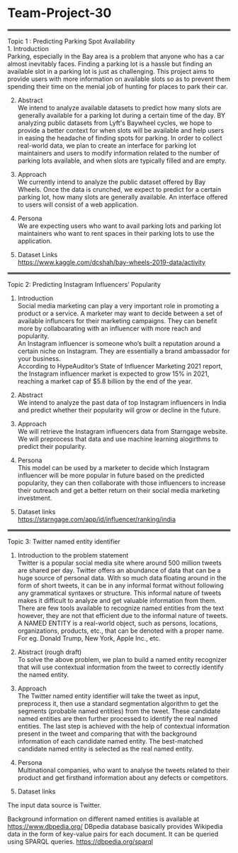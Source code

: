 # Team-Project-30
<hr style="border:2px solid gray"> </hr>
Topic 1 : Predicting Parking Spot Availability<br/>
1. Introduction <br/>
Parking, especially in the Bay area is a problem that anyone who has a car almost inevitably faces. Finding a parking lot is a hassle but finding an available slot in a parking lot is just as challenging. This project aims to provide users with more information on available slots so as to prevent them spending their time on the menial job of hunting for places to park their car. 

2. Abstract <br/>
We intend to analyze available datasets to predict how many slots are generally available for a parking lot during a certain time of the day. BY analyzing public datasets from Lyft's Baywheel cycles, we hope to provide a better context for when slots will be available and help users in easing the headache of finding spots for parking. In order to collect real-world data, we plan to create an interface for parking lot maintainers and users to modify information related to the number of parking lots available, and when slots are typically filled and are empty. 

2. Approach <br/>
We currently intend to analyze the public dataset offered by Bay Wheels. Once the data is crunched, we expect to predict for a certain parking lot, how many slots are generally available. An interface offered to users will consist of a web application. 


4. Persona <br/>
We are expecting users who want to avail parking lots and parking lot maintainers who want to rent spaces in their parking lots to use the application. 

5. Dataset Links <br/>
https://www.kaggle.com/dcshah/bay-wheels-2019-data/activity
<hr style="border:2px solid gray"> </hr>

Topic 2: Predicting Instagram Influencers’ Popularity

1. Introduction </br>
Social media marketing can play a very important role in promoting a product or a service. A marketer may want to decide between a set of available influncers for their marketing campaigns. They can benefit more by collaboarating with an influencer with more reach and popularity. <br/>
An Instagram influencer is someone who’s built a reputation around a certain niche on Instagram. They are essentially a brand ambassador for your business.<br/>
According to HypeAuditor’s State of Influencer Marketing 2021 report, the Instagram influencer market is expected to grow 15% in 2021, reaching a market cap of $5.8 billion by the end of the year.<br/>

2. Abstract <br/>
We intend to analyze the past data of top Instagram influencers in India and predict whether their popularity will grow or decline in the future.<br/>

3. Approach <br/>
We will retrieve the Instagram influencers data from Starngage website.<br/>
We will preprocess that data and use machine learning alogirthms to predict their popularity. <br/>

4. Persona <br/>
This model can be used by a marketer to decide which Instagram influencer will be more popular in future based on the predicted popularity, they can then collaborate with those influencers to increase their outreach and get a better return on their social media marketing investment. <br/>

5. Dataset links <br/>
https://starngage.com/app/id/influencer/ranking/india  <br/>


<hr style="border:2px solid gray"> </hr>

Topic 3: Twitter named entity identifier

1. Introduction to the problem statement <br/>
Twitter is a popular social media site where around 500 million tweets are shared per day. Twitter offers an abundance of data that can be a huge source of personal data. With so much data floating around in the form of short tweets, it can be in any informal format without following any grammatical syntaxes or structure. This informal nature of tweets makes it difficult to analyze and get valuable information from them. There are few tools available to recognize named entities from the text however, they are not that efficient due to the informal nature of tweets.
A NAMED ENTITY is a real-world object, such as persons, locations, organizations, products, etc., that can be denoted with a proper name.
For eg. Donald Trump, New York, Apple Inc., etc.

2. Abstract (rough draft)<br/>
To solve the above problem, we plan to build a named entity recognizer that will use contextual information from the tweet to correctly identify the named entity. 

3. Approach <br/>
The Twitter named entity identifier will take the tweet as input, preprocess it, then use a standard segmentation algorithm to get the segments (probable named entities) from the tweet. These candidate named entities are then further processed to identify the real named entities. The last step is achieved with the help of contextual information present in the tweet and comparing that with the background information of each candidate named entity. The best-matched candidate named entity is selected as the real named entity.

4. Persona <br/>
Multinational companies, who want to analyse the tweets related to their product and get firsthand information about any defects or competitors.

5. Dataset links <br/>

The input data source is Twitter. <br/>

Background information on different named entities is available at https://www.dbpedia.org/
DBpedia database basically provides Wikipedia data in the form of key-value pairs for each document. 
It can be queried using SPARQL queries.
https://dbpedia.org/sparql
